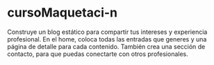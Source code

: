 # cursoMaquetaci-n
Construye un blog estático para compartir tus intereses y experiencia profesional. En el home, coloca todas las entradas que generes y una página de detalle para cada contenido. También crea una sección de contacto, para que puedas conectarte con otros profesionales. 

